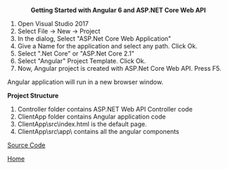 <p style="text-align: center;"><strong>Getting Started with Angular 6 and ASP.NET Core Web API</strong></p>
<ol>
<li>Open Visual Studio 2017</li>
<li>Select File -&gt; New -&gt; Project</li>
<li>In the dialog, Select "ASP.Net Core Web Application"</li>
<li>Give a Name for the application and select any path. Click Ok.</li>
<li>Select ".Net Core" or "ASP.Net Core 2.1"</li>
<li>Select "Angular" Project Template. Click Ok.</li>
<li>Now, Angular project is created with ASP.Net Core Web API. Press F5.</li>
</ol>
<p>Angular application will run in a new browser window.</p>

<p><strong>Project Structure</strong></p>
<ol>
<li>Controller folder contains ASP.NET Web API Controller code</li>
<li>ClientApp folder contains Angular application code</li>
<li>ClientApp\src\index.html is the default page.&nbsp;</li>
<li>ClientApp\src\app\ contains all the angular components&nbsp;</li>
</ol>

<a href="https://github.com/ibabuashok/FrontEnd/tree/master/src/angular/tutorial/angular-getting-started-with-asp.net-core-webapi/Solution" target="_blank">Source Code</a>

<a href="../../">Home</a>

